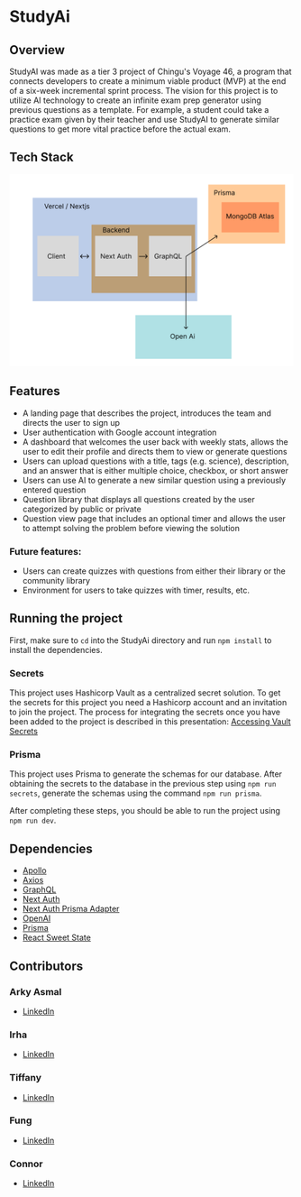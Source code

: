 # StudyAi

## Overview

StudyAI was made as a tier 3 project of Chingu's Voyage 46, a program that connects developers to create a minimum viable product (MVP) at the end of a six-week incremental sprint process. The vision for this project is to utilize AI technology to create an infinite exam prep generator using previous questions as a template. For example, a student could take a practice exam given by their teacher and use StudyAI to generate similar questions to get more vital practice before the actual exam.

## Tech Stack
![image info](./ArchitectureDiagram.jpg)

## Features
- A landing page that describes the project, introduces the team and directs the user to sign up
- User authentication with Google account integration
- A dashboard that welcomes the user back with weekly stats, allows the user to edit their profile and directs them to view or generate questions
- Users can upload questions with a title, tags (e.g. science), description, and an answer that is either multiple choice, checkbox, or short answer
- Users can use AI to generate a new similar question using a previously entered question
- Question library that displays all questions created by the user categorized by public or private
- Question view page that includes an optional timer and allows the user to attempt solving the problem before viewing the solution
### Future features:
- Users can create quizzes with questions from either their library or the community library
- Environment for users to take quizzes with timer, results, etc.

## Running the project
First, make sure to `cd` into the StudyAi directory and run `npm install` to install the dependencies.

### Secrets
This project uses Hashicorp Vault as a centralized secret solution. To get the secrets for this project you need a Hashicorp account and an invitation to join the project. The process for integrating the secrets once you have been added to the project is described in this presentation: [Accessing Vault Secrets](https://docs.google.com/presentation/d/1wDo0icO_-ZLVZzBWgixg4VPqchTOLW6pNqpG3F1rHmw/edit?usp=sharing)

### Prisma
This project uses Prisma to generate the schemas for our database. After obtaining the secrets to the database in the previous step using `npm run secrets`, generate the schemas using the command `npm run prisma`. 

After completing these steps, you should be able to run the project using `npm run dev`. 

## Dependencies 
- [Apollo](https://www.npmjs.com/package/@apollo/client)
- [Axios](https://www.npmjs.com/package/axios)
- [GraphQL](https://www.npmjs.com/package/graphql)
- [Next Auth](https://www.npmjs.com/package/next-auth)
- [Next Auth Prisma Adapter](https://authjs.dev/reference/adapter/prisma)
- [OpenAI](https://www.npmjs.com/package/openai)
- [Prisma](https://www.npmjs.com/package/next-auth)
- [React Sweet State](https://www.npmjs.com/package/react-sweet-state)

## Contributors

### Arky Asmal
- [LinkedIn](https://www.linkedin.com/in/arky-asmal/)

### Irha
- [LinkedIn](https://www.linkedin.com/in/irha-ali-522039105/)

### Tiffany
- [LinkedIn](https://www.linkedin.com/in/pui-yi-tiffany-chan-2a35271a5/)

### Fung
- [LinkedIn](https://www.linkedin.com/in/fung-au-689a80239/)

### Connor
- [LinkedIn](https://www.linkedin.com/in/connor-crump-b83166264/)
